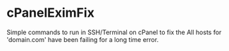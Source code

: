 # cPanelEximFix
Simple commands to run in SSH/Terminal on cPanel to fix the All hosts for 'domain.com' have been failing for a long time error.
